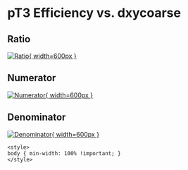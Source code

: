 # pT3 Efficiency vs. dxycoarse

## Ratio

[![Ratio](../mtv/var/pT3_eff_dxycoarse.png){ width=600px }](../mtv/var/pT3_eff_dxycoarse.pdf)

## Numerator

[![Numerator](../mtv/num/pT3_eff_dxycoarse_num.png){ width=600px }](../mtv/num/pT3_eff_dxycoarse_num.pdf)

## Denominator

[![Denominator](../mtv/den/pT3_eff_dxycoarse_den.png){ width=600px }](../mtv/den/pT3_eff_dxycoarse_den.pdf)


``` {=html}
<style>
body { min-width: 100% !important; }
</style>
```
